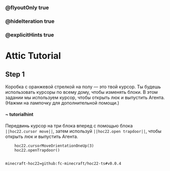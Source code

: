 ### @flyoutOnly true
### @hideIteration true
### @explicitHints true


# Attic Tutorial

## Step 1
Коробка с оранжевой стрелкой на полу — это твой курсор. Ты будешь использовать курсоры по всему дому, чтобы изменять блоки. В этом задании мы используем курсор, чтобы открыть люк и выпустить Агента. (Нажми на лампочку для дополнительной помощи.)  

#### ~ tutorialhint  
Передвинь курсор на три блока вперед с помощью блока ``||hoc22.cursor move||``, затем используй ``||hoc22.open trapdoor||``, чтобы открыть люк и выпустить Агента.  


```ghost
    hoc22.cursorMoveOrientationOneUp(3)
    hoc22.openTrapdoor()
```
```template

```
```package
minecraft-hoc22=github:fc-minecraft/hoc22-ts#v0.0.4
```